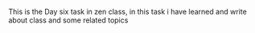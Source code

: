 This is the Day six task in zen class, in this task i have learned and write about class and some related topics
